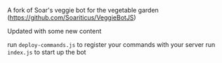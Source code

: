 A fork of Soar's veggie bot for the vegetable garden (https://github.com/Soariticus/VeggieBotJS)

Updated with some new content

run `deploy-commands.js` to register your commands with your server
run `index.js` to start up the bot
